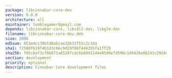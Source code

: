 ```yaml
---
package: libcinnabar-core-dev
version: 0.0.0
architecture: all
maintainer: tumblegamer@gmail.com
depends: libcinnabar-core, libsdl2-dev, libglm-dev
filename: libcinnabar-core-dev.deb
size: 2096
md5sum: 053e4cc78bfd0abcae32633f55c2c1da
sha1: f2500f619f4b1d3c66c9d29f08f4d4355fa1ff29
sha256: f85c6af3cf06071a6528fcdc6b89d2144e05d0e7d590c1d6426e86241c29204b
section: development
priority: optional
description: Cinnabar Core development files
---
```

